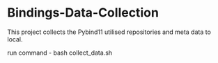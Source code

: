 # Bindings-Data-Collection

This project collects the Pybind11 utilised repositories and meta data to local.

run command - bash collect_data.sh
